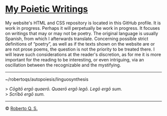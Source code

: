 # [My Poietic Writings](robertoqsx.github.io)
 
My website's HTML and CSS repository is located in this GitHub profile. It is work in progress. Perhaps it will perpetually be work in progress. It focuses on writings that may or may not be poetry. The original language is usually Spanish, from which I afterwards translate. Concerning possible strict definitions of “poetry”, as well as if the texts shown on the website are or are not prose poems, the question is not the priority to be treated there. I will leave such considerations at the reader's discretion, as for me it is more important for the reading to be interesting, or even intriguing, via an oscillation between the recognizable and the mystifying.

***

~/robertoqs/autopoiesis/linguosynthesis

&gt; *Cōgitō ergō quaerō. Quaerō ergō legō. Legō ergō sum.*<br>
&gt; *Scrībō ergō sum.*

***

&#169; [Roberto Q. S.](https://writing.exchange/@robertoqs)
